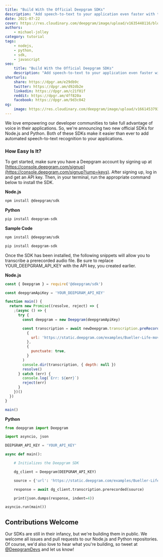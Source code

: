 ```yaml
---
title: "Build With the Official Deepgram SDKs"
description: "Add speech-to-text to your application even faster with the new Node.js and Python SDKs for the Deepgram API."
date: 2021-07-22
cover: https://res.cloudinary.com/deepgram/image/upload/v1635448116/blog/2021/07/build-with-the-official-deepgram-sdks/build-w-official-dg-sdks-blog%402x.jpg
authors:
    - michael-jolley
category: tutorial
tags:
    - nodejs,
    - python,
    - sdk,
    - javascript
seo:
    title: "Build With the Official Deepgram SDKs"
    description: "Add speech-to-text to your application even faster with the new Node.js and Python SDKs for the Deepgram API."
shorturls:
    share: https://dpgr.am/e29db9c
    twitter: https://dpgr.am/d92db2e
    linkedin: https://dpgr.am/c21f01f
    reddit: https://dpgr.am/4ff820a
    facebook: https://dpgr.am/9d3c042
og:
    image: https://res.cloudinary.com/deepgram/image/upload/v1661453793/blog/build-with-the-official-deepgram-sdks/ograph.png
---
```


We love empowering our developer communities to take full advantage of voice in their applications. So, we're announcing two new official SDKs for Node.js and Python. Both of these SDKs make it easier than ever to add automated speech-to-text recognition to your applications.

### How Easy Is It?

To get started, make sure you have a Deepgram account by signing up at [https://console.deepgram.com/signup](https://console.deepgram.com/signup?jump=keys). After signing up, log in and get an API key. Then, in your terminal, run the appropriate command below to install the SDK.

**Node.js**

```bash
npm install @deepgram/sdk
```

**Python**

```bash
pip install deepgram-sdk
```

**Sample Code**

```bash
npm install @deepgram/sdk
```

```bash
pip install deepgram-sdk
```

Once the SDK has been installed, the following snippets will allow you to transcribe a prerecorded audio file. Be sure to replace YOUR\_DEEPGRAM\_API\_KEY with the API key, you created earlier.

**Node.js**

```js
const { Deepgram } = require('@deepgram/sdk')

const deepgramApiKey = 'YOUR_DEEPGRAM_API_KEY'

function main() {
  return new Promise((resolve, reject) => {
    ;(async () => {
      try {
        const deepgram = new Deepgram(deepgramApiKey)

        const transcription = await newDeepgram.transcription.preRecorded(
          {
            url: 'https://static.deepgram.com/examples/Bueller-Life-moves-pretty-fast.wav',
          },
          {
            punctuate: true,
          }
        )
        console.dir(transcription, { depth: null })
        resolve()
      } catch (err) {
        console.log(`Err: ${err}`)
        reject(err)
      }
    })()
  })
}

main()
```

**Python**

```python
from deepgram import Deepgram

import asyncio, json

DEEPGRAM_API_KEY = 'YOUR_API_KEY'

async def main():

    # Initializes the Deepgram SDK

    dg_client = Deepgram(DEEPGRAM_API_KEY)

    source = {'url': 'https://static.deepgram.com/examples/Bueller-Life-moves-pretty-fast.wav'}

    response = await dg_client.transcription.prerecorded(source)

    print(json.dumps(response, indent=4))

asyncio.run(main())
```

## Contributions Welcome

Our SDKs are still in their infancy, but we're building them in public. We welcome all issues and pull requests to our Node.js and Python repositories. Of course, we'd also love to hear what you're building, so tweet at [@DeepgramDevs](https://twitter.com/deepgramdevs) and let us know!

